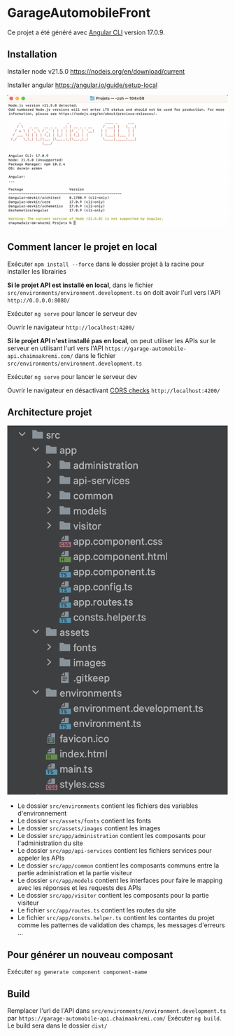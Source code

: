 # GarageAutomobileFront

Ce projet a été généré avec [Angular CLI](https://github.com/angular/angular-cli) version 17.0.9.

## Installation

Installer node v21.5.0 https://nodejs.org/en/download/current

Installer angular https://angular.io/guide/setup-local

![ScreenShot](./readme/angular_version.png)

## Comment lancer le projet en local
Exécuter `npm install --force` dans le dossier projet à la racine pour installer les librairies

**Si le projet API est installé en local**, dans le fichier `src/environments/environment.development.ts` on doit avoir l'url vers l'API `http://0.0.0.0:8080/`

Exécuter `ng serve` pour lancer le serveur dev

Ouvrir le navigateur `http://localhost:4200/`

**Si le projet API n'est installé pas en local**, on peut utiliser les APIs sur le serveur en utilisant l'url vers l'API `https://garage-automobile-api.chaimaakremi.com/` dans le fichier `src/environments/environment.development.ts`

Exécuter `ng serve` pour lancer le serveur dev

Ouvrir le navigateur en désactivant [CORS checks](https://simplelocalize.io/blog/posts/what-is-cors/#3-disable-browser-cors-checks) `http://localhost:4200/`

## Architecture projet
![ScreenShot](./readme/architecture.png)

- Le dossier `src/environments` contient les fichiers des variables d'environnement
- Le dossier `src/assets/fonts` contient les fonts
- Le dossier `src/assets/images` contient les images
- Le dossier `src/app/administration` contient les composants pour l'administration du site
- Le dossier `src/app/api-services` contient les fichiers services pour appeler les APIs
- Le dossier `src/app/common` contient les composants communs entre la partie administration et la partie visiteur
- Le dossier `src/app/models` contient les interfaces pour faire le mapping avec les réponses et les requests des APIs
- Le dossier `src/app/visitor` contient les composants pour la partie visiteur
- Le fichier `src/app/routes.ts` contient les routes du site
- Le fichier `src/app/consts.helper.ts` contient les contantes du projet comme les patternes de validation des champs, les messages d'erreurs ...

## Pour générer un nouveau composant

Exécuter `ng generate component component-name`

## Build

Remplacer l'url de l'API dans `src/environments/environment.development.ts` par `https://garage-automobile-api.chaimaakremi.com/`
Exécuter `ng build`. Le build sera dans le dossier `dist/`
